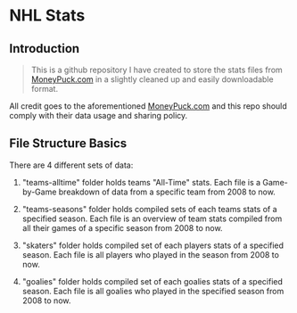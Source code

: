 # NHL Stats

## Introduction

> This is a github repository I have created to store the stats files from [MoneyPuck.com](http://moneypuck.com/data.htm) in a slightly cleaned up and easily downloadable format.

All credit goes to the aforementioned  [MoneyPuck.com](http://moneypuck.com) and this repo should comply with their data usage and sharing policy.

## File Structure Basics

There are 4 different sets of data:

1. "teams-alltime" folder holds teams "All-Time" stats. Each file is a Game-by-Game breakdown of data from a specific team from 2008 to now.

2. "teams-seasons" folder holds compiled sets of each teams stats of a specified season. Each file is an overview of team stats compiled from all their games of a specific season from 2008 to now.

3. "skaters" folder holds compiled set of each players stats of a specified season. Each file is all players who played in the season from 2008 to now.

4. "goalies" folder holds compiled set of each goalies stats of a specified season. Each file is all goalies who played in the specified season from 2008 to now.


